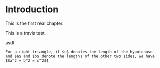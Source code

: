 # Introduction

This is the first real chapter.

This is a travis test.

asdf


```theorem
For a right triangle, if $c$ denotes the length of the hypotenuse
and $a$ and $b$ denote the lengths of the other two sides, we have
$$a^2 + b^2 = c^2$$
```
